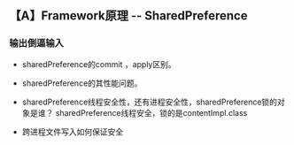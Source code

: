 ## 【A】Framework原理 -- SharedPreference



### 输出倒逼输入

- sharedPreference的commit ，apply区别。
- sharedPreference的其性能问题。
  
- sharedPreference线程安全性，还有进程安全性，sharedPreference锁的对象是谁？
   sharedPreference线程安全，锁的是contentImpl.class
- 跨进程文件写入如何保证安全

